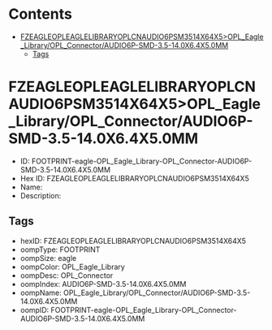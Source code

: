 



Contents
========

* [FZEAGLEOPLEAGLELIBRARYOPLCNAUDIO6PSM3514X64X5>OPL_Eagle_Library/OPL_Connector/AUDIO6P-SMD-3.5-14.0X6.4X5.0MM](#fzeagleopleaglelibraryoplcnaudio6psm3514x64x5opl_eagle_libraryopl_connectoraudio6p-smd-35-140x64x50mm)
	* [Tags](#tags)

# FZEAGLEOPLEAGLELIBRARYOPLCNAUDIO6PSM3514X64X5>OPL_Eagle_Library/OPL_Connector/AUDIO6P-SMD-3.5-14.0X6.4X5.0MM

- ID: FOOTPRINT-eagle-OPL_Eagle_Library-OPL_Connector-AUDIO6P-SMD-3.5-14.0X6.4X5.0MM
- Hex ID: FZEAGLEOPLEAGLELIBRARYOPLCNAUDIO6PSM3514X64X5
- Name: 
- Description: 

## Tags

- hexID: FZEAGLEOPLEAGLELIBRARYOPLCNAUDIO6PSM3514X64X5
- oompType: FOOTPRINT
- oompSize: eagle
- oompColor: OPL_Eagle_Library
- oompDesc: OPL_Connector
- oompIndex: AUDIO6P-SMD-3.5-14.0X6.4X5.0MM
- oompName: OPL_Eagle_Library/OPL_Connector/AUDIO6P-SMD-3.5-14.0X6.4X5.0MM
- oompID: FOOTPRINT-eagle-OPL_Eagle_Library-OPL_Connector-AUDIO6P-SMD-3.5-14.0X6.4X5.0MM
